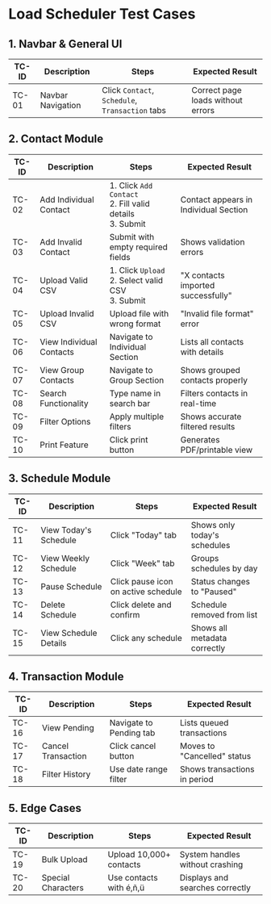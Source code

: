 # Load Scheduler Test Cases

## 1. Navbar & General UI
| TC-ID | Description | Steps | Expected Result |
|-------|-------------|-------|-----------------|
| TC-01 | Navbar Navigation | Click `Contact`, `Schedule`, `Transaction` tabs | Correct page loads without errors |

## 2. Contact Module
| TC-ID | Description | Steps | Expected Result |
|-------|-------------|-------|-----------------|
| TC-02 | Add Individual Contact | 1. Click `Add Contact`<br>2. Fill valid details<br>3. Submit | Contact appears in Individual Section |
| TC-03 | Add Invalid Contact | Submit with empty required fields | Shows validation errors |
| TC-04 | Upload Valid CSV | 1. Click `Upload`<br>2. Select valid CSV<br>3. Submit | "X contacts imported successfully" |
| TC-05 | Upload Invalid CSV | Upload file with wrong format | "Invalid file format" error |
| TC-06 | View Individual Contacts | Navigate to Individual Section | Lists all contacts with details |
| TC-07 | View Group Contacts | Navigate to Group Section | Shows grouped contacts properly |
| TC-08 | Search Functionality | Type name in search bar | Filters contacts in real-time |
| TC-09 | Filter Options | Apply multiple filters | Shows accurate filtered results |
| TC-10 | Print Feature | Click print button | Generates PDF/printable view |

## 3. Schedule Module
| TC-ID | Description | Steps | Expected Result |
|-------|-------------|-------|-----------------|
| TC-11 | View Today's Schedule | Click "Today" tab | Shows only today's schedules |
| TC-12 | View Weekly Schedule | Click "Week" tab | Groups schedules by day |
| TC-13 | Pause Schedule | Click pause icon on active schedule | Status changes to "Paused" |
| TC-14 | Delete Schedule | Click delete and confirm | Schedule removed from list |
| TC-15 | View Schedule Details | Click any schedule | Shows all metadata correctly |

## 4. Transaction Module
| TC-ID | Description | Steps | Expected Result |
|-------|-------------|-------|-----------------|
| TC-16 | View Pending | Navigate to Pending tab | Lists queued transactions |
| TC-17 | Cancel Transaction | Click cancel button | Moves to "Cancelled" status |
| TC-18 | Filter History | Use date range filter | Shows transactions in period |

## 5. Edge Cases
| TC-ID | Description | Steps | Expected Result |
|-------|-------------|-------|-----------------|
| TC-19 | Bulk Upload | Upload 10,000+ contacts | System handles without crashing |
| TC-20 | Special Characters | Use contacts with é,ñ,ü | Displays and searches correctly |